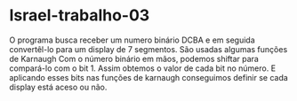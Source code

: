 # Israel-trabalho-03
O programa busca receber um numero binário DCBA e em seguida convertêl-lo para um display de 7 segmentos. São usadas algumas funções de Karnaugh
Com o número binário em mãos, podemos shiftar para compará-lo com o bit 1. Assim obtemos o valor de cada bit no número. E aplicando esses bits nas funções de karnaugh conseguimos 
definir se cada display está aceso ou não.
